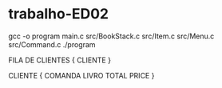 # trabalho-ED02

gcc -o program main.c src/BookStack.c src/Item.c src/Menu.c src/Command.c
./program


FILA DE CLIENTES {
  CLIENTE
}

CLIENTE {
  COMANDA
  LIVRO
  TOTAL PRICE
}
